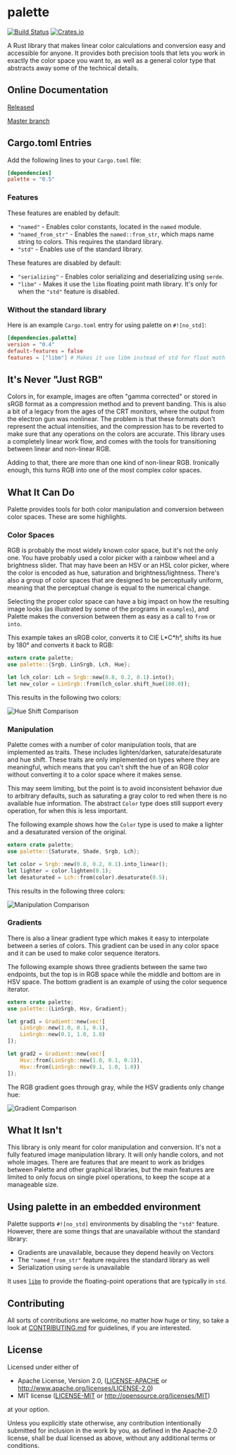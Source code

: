 # palette

[![Build Status](https://travis-ci.org/okaneco/palette.svg?branch=dev)](https://travis-ci.org/okaneco/palette)
[![Crates.io](https://img.shields.io/crates/v/palette.svg)](https://crates.io/crates/palette/)

A Rust library that makes linear color calculations and conversion easy and accessible for anyone. It provides both precision tools that lets you work in exactly the color space you want to, as well as a general color type that abstracts away some of the technical details.

## Online Documentation

[Released](https://docs.rs/palette/0.5.0/palette/)

[Master branch](https://ogeon.github.io/docs/palette/master/palette/index.html)

## Cargo.toml Entries

Add the following lines to your `Cargo.toml` file:

```toml
[dependencies]
palette = "0.5"
```

### Features

These features are enabled by default:

* `"named"` - Enables color constants, located in the `named` module.
* `"named_from_str"` - Enables the `named::from_str`, which maps name string to colors. This requires the standard library.
* `"std"` - Enables use of the standard library.

These features are disabled by default:

* `"serializing"` - Enables color serializing and deserializing using `serde`.
* `"libm"` - Makes it use the `libm` floating point math library. It's only for when the `"std"` feature is disabled.

### Without the standard library

Here is an example `Cargo.toml` entry for using palette on `#![no_std]`:

```toml
[dependencies.palette]
version = "0.4"
default-features = false
features = ["libm"] # Makes it use libm instead of std for float math
```

## It's Never "Just RGB"

Colors in, for example, images are often "gamma corrected" or stored in sRGB format as a compression method and to prevent banding. This is also a bit of a legacy from the ages of the CRT monitors, where the output from the electron gun was nonlinear. The problem is that these formats don't represent the actual intensities, and the compression has to be reverted to make sure that any operations on the colors are accurate. This library uses a completely linear work flow, and comes with the tools for transitioning between linear and non-linear RGB.

Adding to that, there are more than one kind of non-linear RGB. Ironically enough, this turns RGB into one of the most complex color spaces.

## What It Can Do

Palette provides tools for both color manipulation and conversion between color spaces. These are some highlights.

### Color Spaces

RGB is probably the most widely known color space, but it's not the only one. You have probably used a color picker with a rainbow wheel and a brightness slider. That may have been an HSV or an HSL color picker, where the color is encoded as hue, saturation and brightness/lightness. There's also a group of color spaces that are designed to be perceptually uniform, meaning that the perceptual change is equal to the numerical change.

Selecting the proper color space can have a big impact on how the resulting image looks (as illustrated by some of the programs in `examples`), and Palette makes the conversion between them as easy as a call to `from` or `into`.

This example takes an sRGB color, converts it to CIE L\*C\*h°, shifts its hue by 180° and converts it back to RGB:

```Rust
extern crate palette;
use palette::{Srgb, LinSrgb, Lch, Hue};

let lch_color: Lch = Srgb::new(0.8, 0.2, 0.1).into();
let new_color = LinSrgb::from(lch_color.shift_hue(180.0));
```

This results in the following two colors:

![Hue Shift Comparison](gfx/readme_color_spaces.png)

### Manipulation

Palette comes with a number of color manipulation tools, that are implemented as traits. These includes lighten/darken, saturate/desaturate and hue shift. These traits are only implemented on types where they are meaningful, which means that you can't shift the hue of an RGB color without converting it to a color space where it makes sense.

This may seem limiting, but the point is to avoid inconsistent behavior due to arbitrary defaults, such as saturating a gray color to red when there is no available hue information. The abstract `Color` type does still support every operation, for when this is less important.

The following example shows how the `Color` type is used to make a lighter and a desaturated version of the original.

```Rust
extern crate palette;
use palette::{Saturate, Shade, Srgb, Lch};

let color = Srgb::new(0.8, 0.2, 0.1).into_linear();
let lighter = color.lighten(0.1);
let desaturated = Lch::from(color).desaturate(0.5);
```

This results in the following three colors:

![Manipulation Comparison](gfx/readme_manipulation.png)

### Gradients

There is also a linear gradient type which makes it easy to interpolate between a series of colors. This gradient can be used in any color space and it can be used to make color sequence iterators.

The following example shows three gradients between the same two endpoints, but the top is in RGB space while the middle and bottom are in HSV space. The bottom gradient is an example of using the color sequence iterator.

```Rust
extern crate palette;
use palette::{LinSrgb, Hsv, Gradient};

let grad1 = Gradient::new(vec![
    LinSrgb::new(1.0, 0.1, 0.1),
    LinSrgb::new(0.1, 1.0, 1.0)
]);

let grad2 = Gradient::new(vec![
    Hsv::from(LinSrgb::new(1.0, 0.1, 0.1)),
    Hsv::from(LinSrgb::new(0.1, 1.0, 1.0))
]);
```

The RGB gradient goes through gray, while the HSV gradients only change hue:

![Gradient Comparison](gfx/readme_gradients.png)

## What It Isn't

This library is only meant for color manipulation and conversion. It's not a fully featured image manipulation library. It will only handle colors, and not whole images. There are features that are meant to work as bridges between Palette and other graphical libraries, but the main features are limited to only focus on single pixel operations, to keep the scope at a manageable size.

[pixel_module]: https://ogeon.github.io/docs/palette/master/palette/pixel/index.html

## Using palette in an embedded environment

Palette supports `#![no_std]` environments by disabling the `"std"` feature. However, there are some things that are unavailable without the standard library:

* Gradients are unavailable, because they depend heavily on Vectors
* The `"named_from_str"` feature requires the standard library as well
* Serialization using `serde` is unavailable

It uses [`libm`] to provide the floating-point operations that are typically in `std`.

[`libm`]: https://github.com/japaric/libm

## Contributing

All sorts of contributions are welcome, no matter how huge or tiny, so take a look at [CONTRIBUTING.md](CONTRIBUTING.md) for guidelines, if you are interested.

## License

Licensed under either of

* Apache License, Version 2.0, ([LICENSE-APACHE](LICENSE-APACHE) or <http://www.apache.org/licenses/LICENSE-2.0>)
* MIT license ([LICENSE-MIT](LICENSE-MIT) or <http://opensource.org/licenses/MIT>)

at your option.

Unless you explicitly state otherwise, any contribution intentionally submitted for inclusion in the work by you, as defined in the Apache-2.0 license, shall be dual licensed as above, without any additional terms or conditions.
